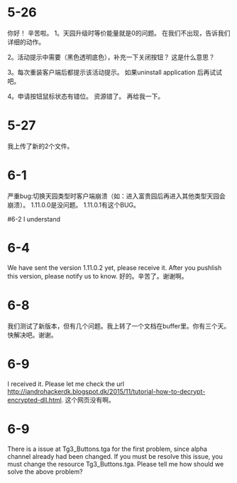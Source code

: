 
# 5-26
你好！ 辛苦啦。
1。天园升级时等价能量就是0的问题。
在我们不出现，告诉我们详细的动作。

2。活动提示中需要（黑色透明底色），补充一下关闭按钮？
    这是什么意思？

3。每次重装客户端后都提示该活动提示。
    如果uninstall application 后再试试吧。

4。申请按钮鼠标状态有错位。
    资源错了。 再给我一下。
   
# 5-27
我上传了新的2个文件。

# 6-1
严重bug:切换天园类型时客户端崩溃（如：进入富贵园后再进入其他类型天园会崩溃）。
1.11.0.0是没问题。 1.11.0.1有这个BUG。

#6-2
I understand

# 6-4
We have sent the version 1.11.0.2 yet, please receive it. After you pushlish this version, please notify us to know.
好的。辛苦了。谢谢啊。

# 6-8
我们测试了新版本，但有几个问题。我上转了一个文档在buffer里。你有三个天。快解决吧。谢谢。

# 6-9
I received it.
Please let me check the url http://iandrohackerdk.blogspot.dk/2015/11/tutorial-how-to-decrypt-encrypted-dll.html.
这个网页没有啊。

# 6-9
There is a issue at Tg3_Buttons.tga for the first problem, since alpha channel already had been changed.
If you must be resolve this issue, you must change the resource Tg3_Buttons.tga.
Please tell me how should we solve the above problem?
